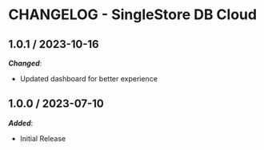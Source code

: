 # CHANGELOG - SingleStore DB Cloud

## 1.0.1 / 2023-10-16

***Changed***: 

* Updated dashboard for better experience

## 1.0.0 / 2023-07-10

***Added***: 

* Initial Release